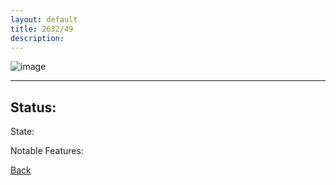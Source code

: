 ```yaml
---
layout: default
title: 2632/49
description: 
---
```

![image]()

* * *

## Status: 

State: 

Notable Features: 

[Back](/./forest/bunker.html)
